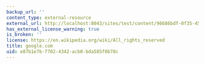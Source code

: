 ```yaml
---
backup_url: ''
content_type: external-resource
external_url: http://localhost:8043/sites/test/content/96686bdf-0f35-45bd-a2d9-aff7f585d9b0/?ocw_resource_link_uuid=96686bdf-0f35-45bd-a2d9-aff7f585d9b0&ocw_resource_link_suffix=
has_external_license_warning: true
is_broken: ''
license: https://en.wikipedia.org/wiki/All_rights_reserved
title: google.com
uid: e87b1e7b-7702-4342-acb0-bda585f0b78c
---
```

